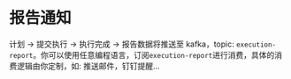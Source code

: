 # 报告通知

计划 -> 提交执行 -> 执行完成 -> 报告数据将推送至 kafka，topic: `execution-report`。你可以使用任意编程语言，订阅`execution-report`进行消费，具体的消费逻辑由你定制，如: 推送邮件，钉钉提醒...
